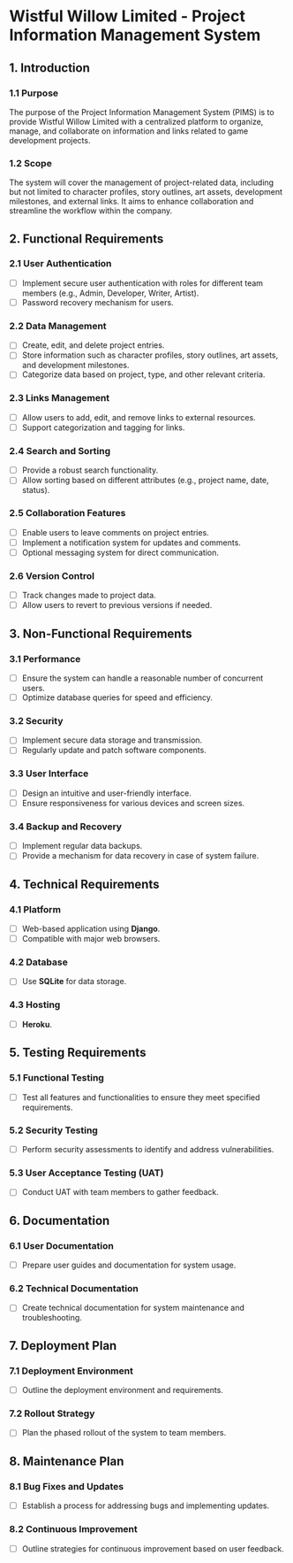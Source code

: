 # Wistful Willow Limited - Project Information Management System
## 1. Introduction
### 1.1 Purpose
The purpose of the Project Information Management System (PIMS) is to provide Wistful Willow Limited with a centralized platform to organize, manage, and collaborate on information and links related to game development projects.
### 1.2 Scope
The system will cover the management of project-related data, including but not limited to character profiles, story outlines, art assets, development milestones, and external links. It aims to enhance collaboration and streamline the workflow within the company.
## 2. Functional Requirements
### 2.1 User Authentication
- [ ] Implement secure user authentication with roles for different team members (e.g., Admin, Developer, Writer, Artist).
- [ ] Password recovery mechanism for users.
### 2.2 Data Management
- [ ] Create, edit, and delete project entries.
- [ ] Store information such as character profiles, story outlines, art assets, and development milestones.
- [ ] Categorize data based on project, type, and other relevant criteria.
### 2.3 Links Management
- [ ] Allow users to add, edit, and remove links to external resources.
- [ ] Support categorization and tagging for links.
### 2.4 Search and Sorting
- [ ] Provide a robust search functionality.
- [ ] Allow sorting based on different attributes (e.g., project name, date, status).
### 2.5 Collaboration Features
- [ ] Enable users to leave comments on project entries.
- [ ] Implement a notification system for updates and comments.
- [ ] Optional messaging system for direct communication.
### 2.6 Version Control
- [ ] Track changes made to project data.
- [ ] Allow users to revert to previous versions if needed.
## 3. Non-Functional Requirements
### 3.1 Performance
- [ ] Ensure the system can handle a reasonable number of concurrent users.
- [ ] Optimize database queries for speed and efficiency.
### 3.2 Security
- [ ] Implement secure data storage and transmission.
- [ ] Regularly update and patch software components.
### 3.3 User Interface
- [ ] Design an intuitive and user-friendly interface.
- [ ] Ensure responsiveness for various devices and screen sizes.
### 3.4 Backup and Recovery
- [ ] Implement regular data backups.
- [ ] Provide a mechanism for data recovery in case of system failure.
## 4. Technical Requirements
### 4.1 Platform
- [ ] Web-based application using **Django**.
- [ ] Compatible with major web browsers.
### 4.2 Database
- [ ] Use **SQLite** for data storage.
### 4.3 Hosting
- [ ] **Heroku**.
## 5. Testing Requirements
### 5.1 Functional Testing
- [ ] Test all features and functionalities to ensure they meet specified requirements.
### 5.2 Security Testing
- [ ] Perform security assessments to identify and address vulnerabilities.
### 5.3 User Acceptance Testing (UAT)
- [ ] Conduct UAT with team members to gather feedback.
## 6. Documentation
### 6.1 User Documentation
- [ ] Prepare user guides and documentation for system usage.
### 6.2 Technical Documentation
- [ ] Create technical documentation for system maintenance and troubleshooting.
## 7. Deployment Plan
### 7.1 Deployment Environment
- [ ] Outline the deployment environment and requirements.
### 7.2 Rollout Strategy
- [ ] Plan the phased rollout of the system to team members.
## 8. Maintenance Plan
### 8.1 Bug Fixes and Updates
- [ ] Establish a process for addressing bugs and implementing updates.
### 8.2 Continuous Improvement
- [ ] Outline strategies for continuous improvement based on user feedback.
